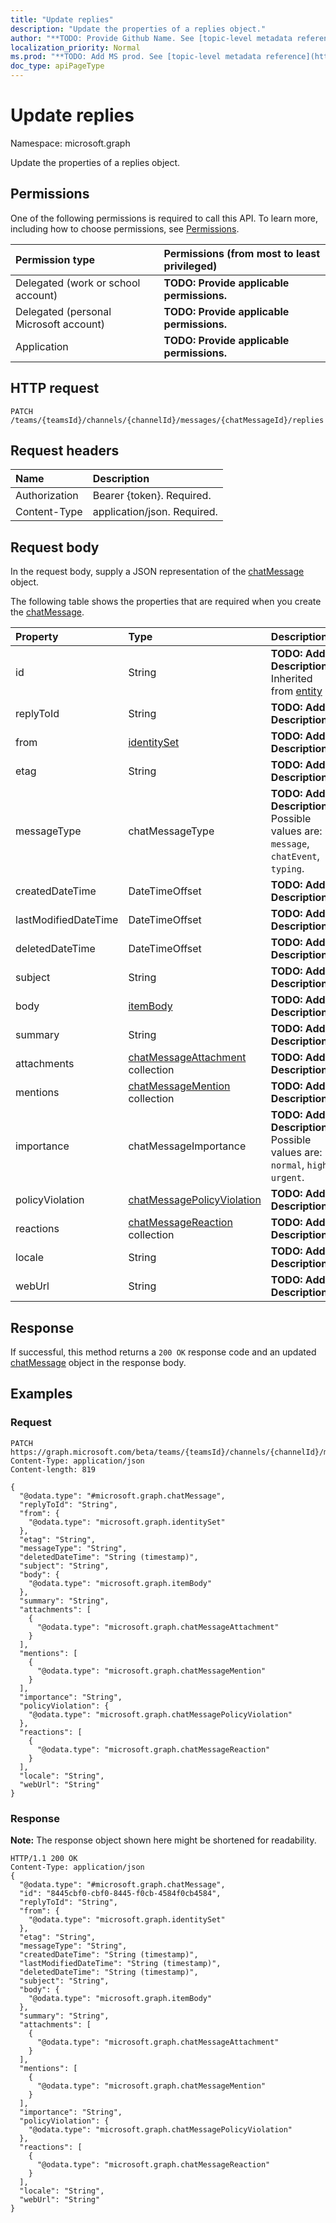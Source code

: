 ```yaml
---
title: "Update replies"
description: "Update the properties of a replies object."
author: "**TODO: Provide Github Name. See [topic-level metadata reference](https://msgo.azurewebsites.net/add/document/guidelines/metadata.html#topic-level-metadata)**"
localization_priority: Normal
ms.prod: "**TODO: Add MS prod. See [topic-level metadata reference](https://msgo.azurewebsites.net/add/document/guidelines/metadata.html#topic-level-metadata)**"
doc_type: apiPageType
---
```


# Update replies

Namespace: microsoft.graph

Update the properties of a replies object.

## Permissions
One of the following permissions is required to call this API. To learn more, including how to choose permissions, see [Permissions](/concepts/permissions-reference.md).

|Permission type|Permissions (from most to least privileged)|
|:---|:---|
|Delegated (work or school account)|**TODO: Provide applicable permissions.**|
|Delegated (personal Microsoft account)|**TODO: Provide applicable permissions.**|
|Application|**TODO: Provide applicable permissions.**|

## HTTP request

<!-- {
  "blockType": "ignored"
}
-->
``` http
PATCH /teams/{teamsId}/channels/{channelId}/messages/{chatMessageId}/replies
```

## Request headers
|Name|Description|
|:---|:---|
|Authorization|Bearer {token}. Required.|
|Content-Type|application/json. Required.|

## Request body
In the request body, supply a JSON representation of the [chatMessage](../resources/chatmessage.md) object.

The following table shows the properties that are required when you create the [chatMessage](../resources/chatmessage.md).

|Property|Type|Description|
|:---|:---|:---|
|id|String|**TODO: Add Description** Inherited from [entity](../resources/entity.md)|
|replyToId|String|**TODO: Add Description**|
|from|[identitySet](../resources/identityset.md)|**TODO: Add Description**|
|etag|String|**TODO: Add Description**|
|messageType|chatMessageType|**TODO: Add Description**. Possible values are: `message`, `chatEvent`, `typing`.|
|createdDateTime|DateTimeOffset|**TODO: Add Description**|
|lastModifiedDateTime|DateTimeOffset|**TODO: Add Description**|
|deletedDateTime|DateTimeOffset|**TODO: Add Description**|
|subject|String|**TODO: Add Description**|
|body|[itemBody](../resources/itembody.md)|**TODO: Add Description**|
|summary|String|**TODO: Add Description**|
|attachments|[chatMessageAttachment](../resources/chatmessageattachment.md) collection|**TODO: Add Description**|
|mentions|[chatMessageMention](../resources/chatmessagemention.md) collection|**TODO: Add Description**|
|importance|chatMessageImportance|**TODO: Add Description**. Possible values are: `normal`, `high`, `urgent`.|
|policyViolation|[chatMessagePolicyViolation](../resources/chatmessagepolicyviolation.md)|**TODO: Add Description**|
|reactions|[chatMessageReaction](../resources/chatmessagereaction.md) collection|**TODO: Add Description**|
|locale|String|**TODO: Add Description**|
|webUrl|String|**TODO: Add Description**|



## Response

If successful, this method returns a `200 OK` response code and an updated [chatMessage](../resources/chatmessage.md) object in the response body.

## Examples

### Request
<!-- {
  "blockType": "request",
  "name": "update_replies"
}
-->
``` http
PATCH https://graph.microsoft.com/beta/teams/{teamsId}/channels/{channelId}/messages/{chatMessageId}/replies
Content-Type: application/json
Content-length: 819

{
  "@odata.type": "#microsoft.graph.chatMessage",
  "replyToId": "String",
  "from": {
    "@odata.type": "microsoft.graph.identitySet"
  },
  "etag": "String",
  "messageType": "String",
  "deletedDateTime": "String (timestamp)",
  "subject": "String",
  "body": {
    "@odata.type": "microsoft.graph.itemBody"
  },
  "summary": "String",
  "attachments": [
    {
      "@odata.type": "microsoft.graph.chatMessageAttachment"
    }
  ],
  "mentions": [
    {
      "@odata.type": "microsoft.graph.chatMessageMention"
    }
  ],
  "importance": "String",
  "policyViolation": {
    "@odata.type": "microsoft.graph.chatMessagePolicyViolation"
  },
  "reactions": [
    {
      "@odata.type": "microsoft.graph.chatMessageReaction"
    }
  ],
  "locale": "String",
  "webUrl": "String"
}
```

### Response
**Note:** The response object shown here might be shortened for readability.
<!-- {
  "blockType": "response",
  "truncated": true
}
-->
``` http
HTTP/1.1 200 OK
Content-Type: application/json
{
  "@odata.type": "#microsoft.graph.chatMessage",
  "id": "8445cbf0-cbf0-8445-f0cb-4584f0cb4584",
  "replyToId": "String",
  "from": {
    "@odata.type": "microsoft.graph.identitySet"
  },
  "etag": "String",
  "messageType": "String",
  "createdDateTime": "String (timestamp)",
  "lastModifiedDateTime": "String (timestamp)",
  "deletedDateTime": "String (timestamp)",
  "subject": "String",
  "body": {
    "@odata.type": "microsoft.graph.itemBody"
  },
  "summary": "String",
  "attachments": [
    {
      "@odata.type": "microsoft.graph.chatMessageAttachment"
    }
  ],
  "mentions": [
    {
      "@odata.type": "microsoft.graph.chatMessageMention"
    }
  ],
  "importance": "String",
  "policyViolation": {
    "@odata.type": "microsoft.graph.chatMessagePolicyViolation"
  },
  "reactions": [
    {
      "@odata.type": "microsoft.graph.chatMessageReaction"
    }
  ],
  "locale": "String",
  "webUrl": "String"
}
```

